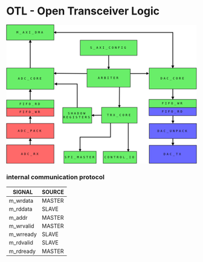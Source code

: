 # OTL - Open Transceiver Logic
![alt tag](docs/otl_overview.png)

### internal communication protocol

SIGNAL	     | SOURCE
------------ | ------
m_wrdata     | MASTER 
m_rddata     | SLAVE
m_addr	     | MASTER
m_wrvalid    | MASTER
m_wrready    | SLAVE
m_rdvalid    | SLAVE
m_rdready    | MASTER
	